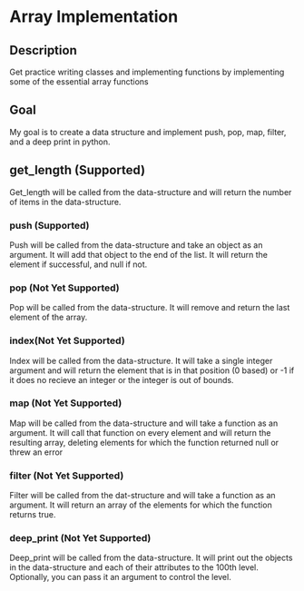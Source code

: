 # Array Implementation

## Description
Get practice writing classes and implementing functions by implementing some of the essential array functions

## Goal
My goal is to create a data structure and implement push, pop, map, filter, and a deep print in python.

## get_length (Supported)
Get_length will be called from the data-structure and will return the number of items in the data-structure.
 
### push (Supported)
Push will be called from the data-structure and take an object as an argument.  It will add that object to the end of the list. It will return the element if successful, and null if not.

### pop (Not Yet Supported)
Pop will be called from the data-structure.  It will remove and return the last element of the array.

### index(Not Yet Supported)
Index will be called from the data-structure.  It will take a single integer argument and will return the element that is in that position (0 based) or -1 if it does no recieve an integer or the integer is out of bounds.

### map (Not Yet Supported)
Map will be called from the data-structure and will take a function as an argument.  It will call that function on every element and will return the resulting array, deleting elements for which the function returned null or threw an error

### filter (Not Yet Supported)
Filter will be called from the dat-structure and will take a function as an argument.  It will return an array of the elements for which the function returns true.

### deep_print (Not Yet Supported)
Deep_print will be called from the data-structure.  It will print out the objects in the data-structure and each of their attributes to the 100th level.  Optionally, you can pass it an argument to control the level.
